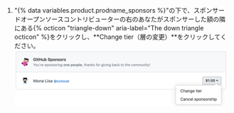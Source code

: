 1. "{% data variables.product.prodname_sponsors %}"の下で、スポンサードオープンソースコントリビューターの右のあなたがスポンサーした額の隣にある{% octicon "triangle-down" aria-label="The down triangle octicon" %}をクリックし、**Change tier（層の変更）**をクリックしてください。 ![層の変更ボタン](/assets/images/help/billing/edit-sponsor-billing.png)
